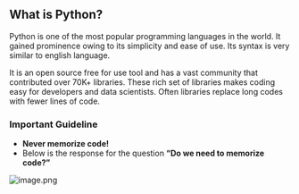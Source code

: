 ## What is Python?

Python is one of the most popular programming languages in the world. It gained prominence owing to its simplicity and ease of use. Its syntax is very similar to english language.

It is an open source free for use tool and has a vast community that contributed over 70K+ libraries. These rich set of libraries makes coding easy for developers and data scientists. Often libraries replace long codes with fewer lines of code.

### Important Guideline

* **Never memorize code!**
* Below is the response for the question **“Do we need to memorize code?”**

![image.png](https://dphi-live.s3.amazonaws.com/media_uploads/image_79bfc2051a91460392c8fdae0cf850e9.png)